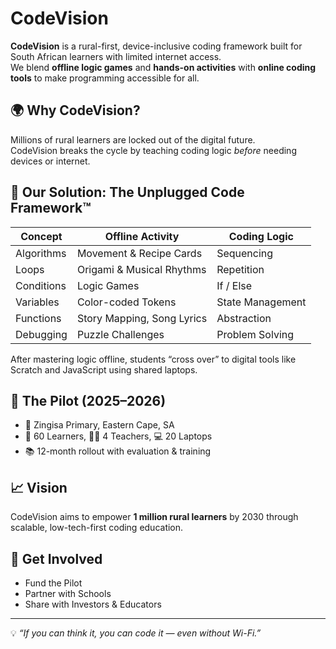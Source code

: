 # CodeVision

**CodeVision** is a rural-first, device-inclusive coding framework built for South African learners with limited internet access.  
We blend **offline logic games** and **hands-on activities** with **online coding tools** to make programming accessible for all.

## 🌍 Why CodeVision?

Millions of rural learners are locked out of the digital future.  
CodeVision breaks the cycle by teaching coding logic *before* needing devices or internet.

## 🔌 Our Solution: The Unplugged Code Framework™

| Concept     | Offline Activity           | Coding Logic       |
|-------------|----------------------------|--------------------|
| Algorithms  | Movement & Recipe Cards    | Sequencing         |
| Loops       | Origami & Musical Rhythms  | Repetition         |
| Conditions  | Logic Games                | If / Else          |
| Variables   | Color-coded Tokens         | State Management   |
| Functions   | Story Mapping, Song Lyrics | Abstraction        |
| Debugging   | Puzzle Challenges          | Problem Solving    |

After mastering logic offline, students “cross over” to digital tools like Scratch and JavaScript using shared laptops.

## 🚀 The Pilot (2025–2026)

- 📍 Zingisa Primary, Eastern Cape, SA  
- 🧒 60 Learners, 👩‍🏫 4 Teachers, 💻 20 Laptops  
- 📚 12-month rollout with evaluation & training

## 📈 Vision

CodeVision aims to empower **1 million rural learners** by 2030 through scalable, low-tech-first coding education.

## 🤝 Get Involved

- Fund the Pilot  
- Partner with Schools  
- Share with Investors & Educators  

---
💡 *“If you can think it, you can code it — even without Wi-Fi.”*  
